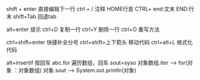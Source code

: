 shift + enter 直接编辑下一行
ctrl + / 注释
HOME行首
CTRL+ end:文末
END:行末
shift+Tab 回退tab

alt+enter  提示
ctrl+D     复制一行
ctrl+Y     删除一行
ctrl+O     重写方法

ctrl+shift+enter    快捷补全分号
ctrl+shift+上下箭头  移动代码
ctrl+alt+L   格式化代码

alt+insertif 按回车
abc.for 遍历数组，回车
sout=syso
对象数组.iter --> for(对象 ：对象数组)
对象.sout --> System.out.println(对象)
